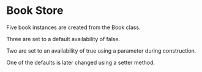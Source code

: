 # Book Store

Five book instances are created from the Book class.

Three are set to a default availability of false.

Two are set to an availability of true using a parameter during construction.

One of the defaults is later changed using a setter method.
